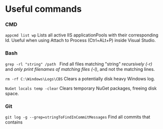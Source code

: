 # Useful commands

### CMD
``` appcmd list wp ```
Lists all active IIS applicationPools with their corresponding Id. Useful when using Attach to Process (Ctrl+ALt+P) inside Visual Studio.

### Bash
```grep -rl "string" /path ```
Find all files matching "string" *recursively (-r)* and *only print filenames of matching files (-l)*, and not the matching lines.

``` rm -rf C:\Windows\Logs\CBS ```
Clears a potentially disk heavy Windows log.

``` NuGet locals temp -clear ```
Clears temporary NuGet packages, freeing disk space.

### Git
``` git log -g --grep=stringToFindInCommitMessages ```
Find all commits that contains <stringToFindInCommitMessages>
